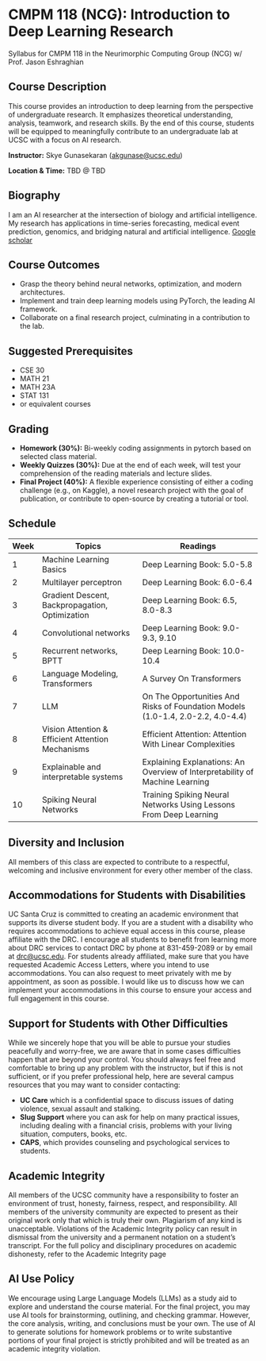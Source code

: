 # CMPM 118 (NCG): Introduction to Deep Learning Research
Syllabus for CMPM 118 in the Neurimorphic Computing Group (NCG) w/ Prof. Jason Eshraghian
## Course Description
This course provides an introduction to deep learning from the perspective of undergraduate research. It emphasizes theoretical understanding, analysis, teamwork, and research skills. By the end of this course, students will be equipped to meaningfully contribute to an undergraduate lab at UCSC with a focus on AI research.

**Instructor:** Skye Gunasekaran (akgunase@ucsc.edu)

**Location & Time:** TBD @ TBD 

## Biography
I am an AI researcher at the intersection of biology and artificial intelligence. My research has applications in time-series forecasting, medical event prediction, genomics, and bridging natural and artificial intelligence. [Google scholar](https://scholar.google.com/citations?user=R_XFG5EAAAAJ&hl=en)

## Course Outcomes 

* Grasp the theory behind neural networks, optimization, and modern architectures.
* Implement and train deep learning models using PyTorch, the leading AI framework.
* Collaborate on a final research project, culminating in a contribution to the lab.

## Suggested Prerequisites 

* CSE 30
* MATH 21
* MATH 23A
* STAT 131 
* or equivalent courses

## Grading

* **Homework (30%):** Bi-weekly coding assignments in pytorch based on selected class material.
* **Weekly Quizzes (30%):** Due at the end of each week, will test your comprehension of the reading materials and lecture slides. 
* **Final Project (40%):** A flexible experience consisting of either a coding challenge (e.g., on Kaggle), a novel research project with the goal of publication, or contribute to open-source by creating a tutorial or tool.

## Schedule 
| Week | Topics | Readings | 
| ---- | ------ | -------- |
| 1 | Machine Learning Basics | Deep Learning Book: 5.0-5.8 |
| 2 | Multilayer perceptron | Deep Learning Book: 6.0-6.4 |
| 3 | Gradient Descent, Backpropagation, Optimization | Deep Learning Book: 6.5, 8.0-8.3 |
| 4 | Convolutional networks | Deep Learning Book: 9.0-9.3, 9.10 |
| 5 | Recurrent networks, BPTT | Deep Learning Book: 10.0-10.4 |
| 6 | Language Modeling, Transformers | A Survey On Transformers |
| 7 | LLM | On The Opportunities And Risks of Foundation Models (1.0-1.4, 2.0-2.2, 4.0-4.4) |
| 8 | Vision Attention & Efficient Attention Mechanisms | Efficient Attention: Attention With Linear Complexities |
| 9 | Explainable and interpretable systems | Explaining Explanations: An Overview of Interpretability of Machine Learning |
| 10 | Spiking Neural Networks | Training Spiking Neural Networks Using Lessons From Deep Learning | 


## Diversity and Inclusion

All members of this class are expected to contribute to a respectful, welcoming and inclusive environment for every other member of the class.

## Accommodations for Students with Disabilities

UC Santa Cruz is committed to creating an academic environment that supports its diverse student body. If you are a student with a disability who requires accommodations to achieve equal access in this course, please affiliate with the DRC. I encourage all students to benefit from learning more about DRC services to contact DRC by phone at 831-459-2089 or by email at drc@ucsc.edu. For students already affiliated, make sure that you have requested Academic Access Letters, where you intend to use accommodations. You can also request to meet privately with me by appointment, as soon as possible. I would like us to discuss how we can implement your accommodations in this course to ensure your access and full engagement in this course.

## Support for Students with Other Difficulties

While we sincerely hope that you will be able to pursue your studies peacefully and worry-free, we are aware that in some cases difficulties happen that are beyond your control. You should always feel free and comfortable to bring up any problem with the instructor, but if this is not sufficient, or if you prefer professional help, here are several campus resources that you may want to consider contacting:

* **UC Care** which is a confidential space to discuss issues of dating violence, sexual assault and stalking.
* **Slug Support** where you can ask for help on many practical issues, including dealing with a financial crisis, problems with your living situation, computers, books, etc.
* **CAPS**, which provides counseling and psychological services to students.

## Academic Integrity
All members of the UCSC community have a responsibility to foster an environment of trust, honesty, fairness, respect, and responsibility. All members of the university community are expected to present as their original work only that which is truly their own. Plagiarism of any kind is unacceptable. Violations of the Academic Integrity policy can result in dismissal from the university and a permanent notation on a student’s transcript. For the full policy and disciplinary procedures on academic dishonesty, refer to the Academic Integrity page

## AI Use Policy
We encourage using Large Language Models (LLMs) as a study aid to explore and understand the course material. For the final project, you may use AI tools for brainstorming, outlining, and checking grammar. However, the core analysis, writing, and conclusions must be your own. The use of AI to generate solutions for homework problems or to write substantive portions of your final project is strictly prohibited and will be treated as an academic integrity violation.

